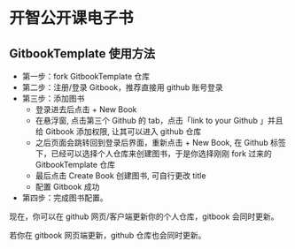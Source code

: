 # 开智公开课电子书


## GitbookTemplate 使用方法


- 第一步：fork GitbookTemplate 仓库
- 第二步：注册/登录 Gitbook，推荐直接用 github 账号登录
- 第三步：添加图书
	+ 登录进去后点击 + New Book
	+ 在悬浮窗, 点击第三个 Github 的 tab，点击「link to your Github 」并且给 Gitbook 添加权限, 让其可以进入 github 仓库
	+ 之后页面会跳转回到登录后界面，重新点击 + New Book, 在 Github 标签下，已经可以选择个人仓库来创建图书，于是你选择刚刚 fork 过来的 GitbookTemplate 仓库
	+ 最后点击 Create Book 创建图书, 可自行更改 title
	+ 配置 Gitbook 成功
- 第四步：完成图书配置。

现在，你可以在 github 网页/客户端更新你的个人仓库，gitbook 会同时更新。

若你在 gitbook 网页端更新，github 仓库也会同时更新。

